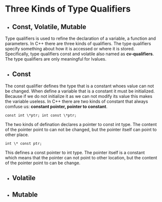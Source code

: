 # Three Kinds of Type Qualifiers
- ## **Const, Volatile, Mutable**
Type qualifiers is used to refine the declaration of a variable, a function and parameters. In C++ there are three kinds of qualifiers. The type qualifiers specify something about how it is accessed or where it is stored. Specifically, type qualifiers const and volatile also named as **cv-qualifiers**. The type qualifiers are only meaningful for lvalues.
- ## **Const**
The const qualifier defines the type that is a constant whoes value can not be changed. When define a variable that is a constant it must be initialized. Because if we do not initialize it as we can not modify its value this makes the variable useless.
In C++ there are two kinds of constant that always comfuse us: **constant pointer, pointer to constant**.

`const int \*ptr;
int const \*ptr;
`

The two kinds of defination declares a pointer to const int type. The content of the pointer point to can not be changed, but the pointer itself can point to other place.

`int \* const ptr;`

This defines a const pointer to int type. The pointer itself is a constant which means that the pointer can not point to other location, but the content of the pointer point to can be change.
- ## **Volatile**

- ## **Mutable**
